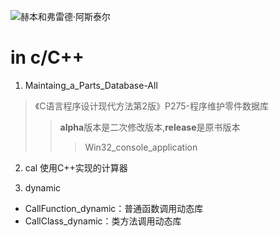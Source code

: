 

![赫本和弗雷德·阿斯泰尔](http://7xsic8.com1.z0.glb.clouddn.com/%E8%B5%AB%E6%9C%AC%E5%92%8C%E5%BC%97%E9%9B%B7%E5%BE%B7%C2%B7%E9%98%BF%E6%96%AF%E6%B3%B0%E5%B0%94%E8%B5%AB%E6%9C%AC%E5%92%8C%E5%BC%97%E9%9B%B7%E5%BE%B7%C2%B7%E9%98%BF%E6%96%AF%E6%B3%B0%E5%B0%94.png "赫本和弗雷德·阿斯泰尔")





# in c/C++
1.  Maintaing_a_Parts_Database-All


> 《C语言程序设计现代方法第2版》P275-程序维护零件数据库
>>**alpha**版本是二次修改版本,**release**是原书版本
>>> Win32_console_application

2. cal
使用C++实现的计算器



3. dynamic
+ CallFunction_dynamic：普通函数调用动态库
+ CallClass_dynamic：类方法调用动态库
